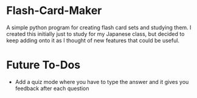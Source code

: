 # Flash-Card-Maker
A simple python program for creating flash card sets and studying them. I created this initially just to study for my Japanese class, but decided to keep adding onto it as I thought of new features that could be useful.

# Future To-Dos
- Add a quiz mode where you have to type the answer and it gives you feedback after each question
